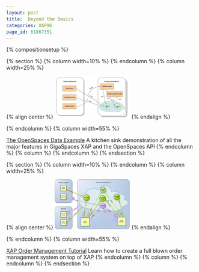 ```yaml
---
layout: post
title:  Beyond the Basics
categories: XAP96
page_id: 61867351
---
```


{% compositionsetup %}

{% section %}
{% column width=10% %}
{% endcolumn %}
{% column width=25% %}

{% align center %}
[![diag-small.jpg](/attachment_files/diag-small.jpg)](/xap96/2012/05/10/the-openspaces-data-example.html)
{% endalign %}

{% endcolumn %}
{% column width=55% %}

[The OpenSpaces Data Example](/xap96/2012/05/10/the-openspaces-data-example.html)
A kitchen sink demonstration of all the major features in GigaSpaces XAP and the OpenSpaces API
{% endcolumn %}
{% column %}
{% endcolumn %}
{% endsection %}

{% section %}
{% column width=10% %}
{% endcolumn %}
{% column width=25% %}

{% align center %}
[![OMS-small.jpg](/attachment_files/OMS-small.jpg)](/xap96/2013/07/21/xap-order-management-tutorial.html)
{% endalign %}

{% endcolumn %}
{% column width=55% %}

[XAP Order Management Tutorial](/xap96/2013/07/21/xap-order-management-tutorial.html)
Learn how to create a full blown order management system on top of XAP
{% endcolumn %}
{% column %}
{% endcolumn %}
{% endsection %}

